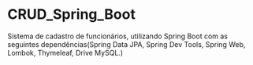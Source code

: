 # CRUD_Spring_Boot
 Sistema de cadastro de funcionários, utilizando Spring Boot com as seguintes dependências(Spring Data JPA, Spring Dev Tools, Spring Web, Lombok, Thymeleaf, Drive MySQL.) 
 
